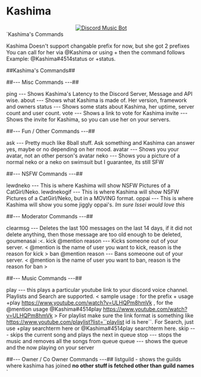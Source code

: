 # Kashima
<center>
<a href="https://discordbots.org/bot/424137718961012737" >
  <img src="https://discordbots.org/api/widget/424137718961012737.svg" alt="Discord Music Bot" />
</a>
</center>
`Kashima's Commands

Kashima Doesn't support changable prefix for now, but she got 2 prefixes
You can call for her via @Kashima or using + then the command follows
Example: @Kashima#4514status or +status.

##Kashima's Commands##

##--- Misc Commands ---##

ping --- Shows Kashima's Latency to the Discord Server, Message and API wise.
about --- Shows what Kashima is made of. Her version, framework and owners
status --- Shows some stats about Kashima, her uptime, server count and user count.
vote --- Shows a link to vote for Kashima
invite --- Shows the invite for Kashima, so you can use her on your servers.

##--- Fun / Other Commands ---##

ask --- Pretty much like 8ball stuff. Ask something and Kashima can answer yes, maybe or no depending on her mood.
avatar --- Shows you your avatar, not an other person's avatar
neko --- Shows you a picture of a normal neko or a neko on swimsuit but I guarantee, its still SFW

##--- NSFW Commands ---##

lewdneko --- This is where Kashima will show NSFW Pictures of a CatGirl/Neko.
lewdnekogif --- This is where Kashima will show NSFW Pictures of a CatGirl/Neko, but in a MOVING format.
oppai --- This is where Kashima will show you some jiggly oppai's. *Im sure Issei would love this*

##--- Moderator Commands ---##

clearmsg --- Deletes the last 100 messages on the last 14 days, if it did not delete anything, then those message are too old enough to be deleted, goumenasai :<.
kick @mention reason --- Kicks someone out of your server. < @mention is the name of user you want to kick, reason is the reason for kick >
ban @mention reason --- Bans someoone out of your server. < @mention is the name of user you want to ban, reason is the reason for ban >

##--- Music Commands ---##

play --- this plays a particular youtube link to your discord voice channel. Playlists and Search are supported. 
< sample usage : for the prefix + usage
+play https://www.youtube.com/watch?v=ULHQPm8hmVk , 
for the @mention usage
@Kashima#4514play https://www.youtube.com/watch?v=ULHQPm8hmVk > 
For playlist make sure the link format is something like https://www.youtube.com/playlist?list=``playlist id is here``.
For Search, just use +play searchterm here or @Kashima#4514play searchterm here.
skip --- skips the current song and plays the next in queue
stop --- stops the music and removes all the songs from queue
queue --- shows the queue and the now playing on your server

##--- Owner / Co Owner Commands ---##
listguild - shows the guilds where kashima has joined **no other stuff is fetched other than guild names**
`
